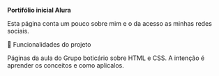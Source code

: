 **Portifólio inicial Alura**

Esta página conta um pouco sobre mim e o da acesso as minhas redes sociais.

🔨 Funcionalidades do projeto

Páginas da aula do Grupo boticário sobre HTML e CSS. A intenção é aprender os conceitos e como aplicalos.

